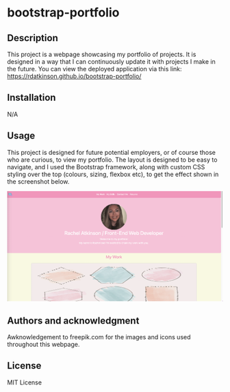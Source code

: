 # bootstrap-portfolio

## Description
This project is a webpage showcasing my portfolio of projects. It is designed in a way that I can continuously update it with projects I make in the future. You can view the deployed application via this link: https://rdatkinson.github.io/bootstrap-portfolio/

## Installation
N/A

## Usage
This project is designed for future potential employers, or of course those who are curious, to view my portfolio. The layout is designed to be easy to navigate, and I used the Bootstrap framework, along with custom CSS styling over the top (colours, sizing, flexbox etc), to get the effect shown in the screenshot below.

![Alt text](<images/Screenshot 2023-12-05 at 23.50.36.png>)

## Authors and acknowledgment
Awknowledgement to freepik.com for the images and icons used throughout this webpage.

## License
MIT License
